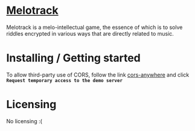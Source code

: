 # [Melotrack](https://pavel-zdanovich.github.io/melotrack/)
Melotrack is a melo-intellectual game, the essence of which is to solve riddles encrypted in various ways that are directly related to music.

# Installing / Getting started
To allow third-party use of CORS, follow the link 
[cors-anywhere](https://cors-anywhere.herokuapp.com/corsdemo)
and click 
**`Request temporary access to the demo server`**

# Licensing
No licensing :(
